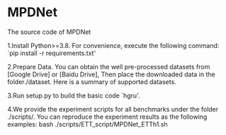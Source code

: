 # MPDNet
The source code of MPDNet

1.Install Python>=3.8. For convenience, execute the following command: `pip install -r requirements.txt'

2.Prepare Data. You can obtain the well pre-processed datasets from [Google Drive] or [Baidu Drive], Then place the downloaded data in the folder./dataset. Here is a summary of supported datasets.

3.Run setup.py to build the basic code `hgru'.

4.We provide the experiment scripts for all benchmarks under the folder ./scripts/. You can reproduce the experiment results as the following examples:
bash ./scripts/ETT_script/MPDNet_ETTh1.sh

